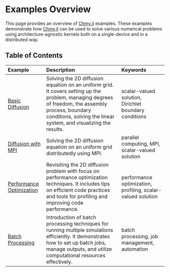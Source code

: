 # Examples Overview

This page provides an overview of [Chmy.jl](https://github.com/PTsolvers/Chmy.jl) examples. These examples demonstrate how [Chmy.jl](https://github.com/PTsolvers/Chmy.jl) can be used to solve various numerical problems using architecture-agnostic kernels both on a single-device and in a distributed way.

## Table of Contents


| Example    | Description | Keywords |
|:------------|:------------|:---------|
| [Basic Diffusion](diffusion_2d.md) | Solving the 2D diffusion equation on an uniform grid. It covers setting up the problem, managing degrees of freedom, the assembly process, boundary conditions, solving the linear system, and visualizing the results. | scalar-valued solution, Dirichlet boundary conditions |
| [Diffusion with MPI](diffusion_2d_mpi.md) | Solving the 2D diffusion equation on an uniform grid distributedly using MPI. | parallel computing, MPI, scalar-valued solution |
| [Performance Optimization](diffusion_2d_perf.md) | Revisiting the 2D diffusion problem with focus on performance optimization techniques. It includes tips on efficient code practices and tools for profiling and improving code performance. | performance optimization, profiling, scalar-valued solution |
| [Batch Processing](batcher.md) | Introduction of batch processing techniques for running multiple simulations efficiently. It demonstrates how to set up batch jobs, manage outputs, and utilize computational resources effectively. | batch processing, job management, automation |
